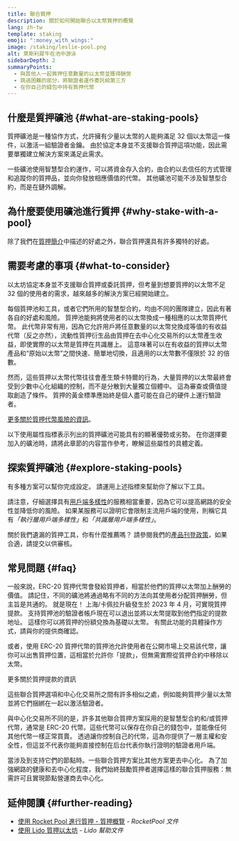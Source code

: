 ```yaml
---
title: 聯合質押
description: 關於如何開始聯合以太幣質押的概覽
lang: zh-tw
template: staking
emoji: ":money_with_wings:"
image: /staking/leslie-pool.png
alt: 萊斯利犀牛在池中游泳
sidebarDepth: 2
summaryPoints:
  - 與其他人一起質押任意數量的以太幣並獲得酬勞
  - 跳過困難的部分，將驗證者運作委託給第三方
  - 在你自己的錢包中持有質押代幣
---
```


## 什麼是質押礦池 {#what-are-staking-pools}

質押礦池是一種協作方式，允許擁有少量以太幣的人能夠滿足 32 個以太幣這一條件，以激活一組驗證者金鑰。 由於協定本身並不支援聯合質押這項功能，因此需要單獨建立解決方案來滿足此需求。

一些礦池使用智慧型合約運作，可以將資金存入合約，由合約以去信任的方式管理和追蹤你的質押品，並向你發放相應價值的代幣。 其他礦池可能不涉及智慧型合約，而是在鏈外調解。

## 為什麼要使用礦池進行質押 {#why-stake-with-a-pool}

除了我們在[質押簡介](/staking/)中描述的好處之外，聯合質押還具有許多獨特的好處。

<CardGrid>
  <Card title="參與門檻低" emoji="🐟" description="沒有大筆資產？ 沒關係。 大多數質押礦池允許你透過與其他質押者聯手來質押任意數量的以太幣，這與需要 32 個以太幣的單獨質押不同。" />
  <Card title="立即質押" emoji=":stopwatch:" description="使用礦池進行質押就像交換代幣一樣簡單。 你不需擔心硬體設定與節點維護。 礦池允許你存入以太幣，這使得節點營運商能夠執行驗證程式。 在減去節點操作的費用之後，剩餘的酬勞將分配給所有貢獻者。" />
  <Card title="質押代幣" emoji=":droplet:" description="許多質押礦池會提供代幣，代表你在礦池中質押的以太幣及其產生的酬勞。 這使得你可以將質押中的以太幣妥善利用，例如，作為去中心化金融應用程式的抵押品。" />
</CardGrid>

<StakingComparison page="pools" />

## 需要考慮的事項 {#what-to-consider}

以太坊協定本身並不支援聯合質押或委託質押，但考量到想要質押的以太幣不足 32 個的使用者的需求，越來越多的解決方案已經開始建立。

每個質押池和工具，或者它們所用的智慧型合約，均由不同的團隊建立，因此有著各自的好處和風險。 質押池能夠將使用者的以太幣換成一種相應的以太幣質押代幣。 此代幣非常有用，因為它允許用戶將任意數量的以太幣兌換成等值的有收益代幣（反之亦然），流動性質押衍生品由質押在去中心化交易所的以太幣產生收益，即使實際的以太幣是質押在共識層上。 這意味著可以在有收益的質押以太幣產品和“原始以太幣”之間快速、簡單地切換，且適用的以太幣數不僅限於 32 的倍數。

然而，這些質押以太幣代幣往往會產生類卡特爾的行為，大量質押的以太幣最終會受到少數中心化組織的控制，而不是分散到大量獨立個體中。 這為審查或價值提取創造了條件。 質押的黃金標準應始終是個人盡可能在自己的硬件上運行驗證者。

[更多關於質押代幣風險的資訊](https://notes.ethereum.org/@djrtwo/risks-of-lsd)。

以下使用屬性指標表示列出的質押礦池可能具有的顯著優勢或劣勢。 在你選擇要加入的礦池時，請將此章節的内容當作參考，瞭解這些屬性的具體定義。

<StakingConsiderations page="pools" />

## 探索質押礦池 {#explore-staking-pools}

有多種方案可以幫你完成設定。 請運用上述指標來幫助你了解以下工具。

<ProductDisclaimer />

<StakingProductsCardGrid category="pools" />

請注意，仔細選擇具有[用戶端多樣性](/developers/docs/nodes-and-clients/client-diversity/)的服務相當重要，因為它可以提高網路的安全性並降低你的風險。 如果某服務可以證明它會限制主流用戶端的使用，則稱它具有<em style="text-transform: uppercase;">「執行層用戶端多樣性」</em>和<em style="text-transform: uppercase;">「共識層用戶端多樣性」</em>。

關於我們遺漏的質押工具，你有什麼推薦嗎？ 請參閱我們的[產品刊登政策](/contributing/adding-staking-products/)，如果合適，請提交以供審核。

## 常見問題 {#faq}

<ExpandableCard title="如何賺取獎勵">
一般來說，ERC-20 質押代幣會發給質押者，相當於他們的質押以太幣加上酬勞的價值。 請記住，不同的礦池將通過略有不同的方法向其使用者分配質押酬勞，但主旨是共通的。
</ExpandableCard>

<ExpandableCard title="什麼時候可以提取我的質押">
就是現在！ 上海/卡佩拉升級發生於 2023 年 4 月，可實現質押提款。 支持質押池的驗證者帳戶現在可以退出並將以太幣提取到他們指定的提款地址。 這樣你可以將質押的份額兌換為基礎以太幣。 有關此功能的具體操作方式，請與你的提供商確認。

或者，使用 ERC-20 質押代幣的質押池允許使用者在公開市場上交易該代幣，讓你可以出售質押位置，這相當於允許你「提款」，但無需實際從質押合約中移除以太幣。

<ButtonLink to="/staking/withdrawals/">更多關於質押提款的資訊</ButtonLink>
</ExpandableCard>

<ExpandableCard title="這與我在交易所進行質押有什麼不同？">
這些聯合質押選項和中心化交易所之間有許多相似之處，例如能夠質押少量以太幣並將它們捆綁在一起以激活驗證者。

與中心化交易所不同的是，許多其他聯合質押方案採用的是智慧型合約和/或質押代幣，通常是 ERC-20 代幣。這些代幣可以保存在你自己的錢包中，並能像任何其他代幣一樣正常買賣。 透過讓你控制自己的代幣，這為你提供了一層主權和安全性，但這並不代表你能夠直接控制在后台代表你執行證明的驗證者用戶端。

當涉及到支持它們的節點時。一些聯合質押方案比其他方案更去中心化。 為了加強網路的健康和去中心化程度，我們始終鼓勵質押者選擇這樣的聯合質押服務：無需許可且實現節點營運商去中心化。
</ExpandableCard>

## 延伸閱讀 {#further-reading}

- [使用 Rocket Pool 進行質押 - 質押概覽](https://docs.rocketpool.net/guides/staking/overview.html) - _RocketPool 文件_
- [使用 Lido 質押以太坊](https://help.lido.fi/en/collections/2947324-staking-ethereum-with-lido) - _Lido 幫助文件_

